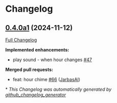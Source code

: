 # Changelog

## [0.4.0a1](https://github.com/OpenVoiceOS/skill-ovos-date-time/tree/0.4.0a1) (2024-11-12)

[Full Changelog](https://github.com/OpenVoiceOS/skill-ovos-date-time/compare/0.3.9...0.4.0a1)

**Implemented enhancements:**

- play sound - when hour changes [\#47](https://github.com/OpenVoiceOS/skill-ovos-date-time/issues/47)

**Merged pull requests:**

- feat: hour chime [\#66](https://github.com/OpenVoiceOS/skill-ovos-date-time/pull/66) ([JarbasAl](https://github.com/JarbasAl))



\* *This Changelog was automatically generated by [github_changelog_generator](https://github.com/github-changelog-generator/github-changelog-generator)*
